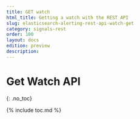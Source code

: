 ```yaml
---
title: GET watch
html_title: Getting a watch with the REST API
slug: elasticsearch-alerting-rest-api-watch-get
category: signals-rest
order: 100
layout: docs
edition: preview
description: 
---
```


<!--- Copyright 2019 floragunn GmbH -->

# Get Watch API
{: .no_toc}

{% include toc.md %}

